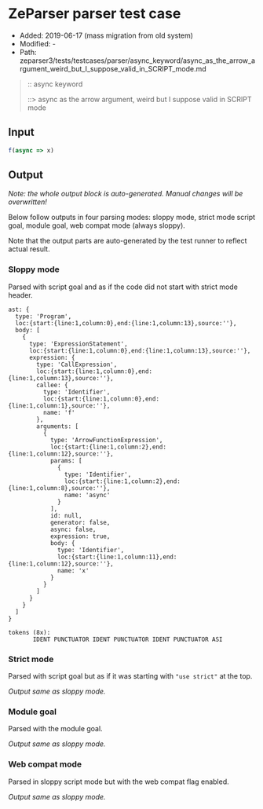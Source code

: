 # ZeParser parser test case

- Added: 2019-06-17 (mass migration from old system)
- Modified: -
- Path: zeparser3/tests/testcases/parser/async_keyword/async_as_the_arrow_argument_weird_but_I_suppose_valid_in_SCRIPT_mode.md

> :: async keyword
>
> ::> async as the arrow argument, weird but I suppose valid in SCRIPT mode

## Input

`````js
f(async => x)
`````

## Output

_Note: the whole output block is auto-generated. Manual changes will be overwritten!_

Below follow outputs in four parsing modes: sloppy mode, strict mode script goal, module goal, web compat mode (always sloppy).

Note that the output parts are auto-generated by the test runner to reflect actual result.

### Sloppy mode

Parsed with script goal and as if the code did not start with strict mode header.

`````
ast: {
  type: 'Program',
  loc:{start:{line:1,column:0},end:{line:1,column:13},source:''},
  body: [
    {
      type: 'ExpressionStatement',
      loc:{start:{line:1,column:0},end:{line:1,column:13},source:''},
      expression: {
        type: 'CallExpression',
        loc:{start:{line:1,column:0},end:{line:1,column:13},source:''},
        callee: {
          type: 'Identifier',
          loc:{start:{line:1,column:0},end:{line:1,column:1},source:''},
          name: 'f'
        },
        arguments: [
          {
            type: 'ArrowFunctionExpression',
            loc:{start:{line:1,column:2},end:{line:1,column:12},source:''},
            params: [
              {
                type: 'Identifier',
                loc:{start:{line:1,column:2},end:{line:1,column:8},source:''},
                name: 'async'
              }
            ],
            id: null,
            generator: false,
            async: false,
            expression: true,
            body: {
              type: 'Identifier',
              loc:{start:{line:1,column:11},end:{line:1,column:12},source:''},
              name: 'x'
            }
          }
        ]
      }
    }
  ]
}

tokens (8x):
       IDENT PUNCTUATOR IDENT PUNCTUATOR IDENT PUNCTUATOR ASI
`````

### Strict mode

Parsed with script goal but as if it was starting with `"use strict"` at the top.

_Output same as sloppy mode._

### Module goal

Parsed with the module goal.

_Output same as sloppy mode._

### Web compat mode

Parsed in sloppy script mode but with the web compat flag enabled.

_Output same as sloppy mode._
